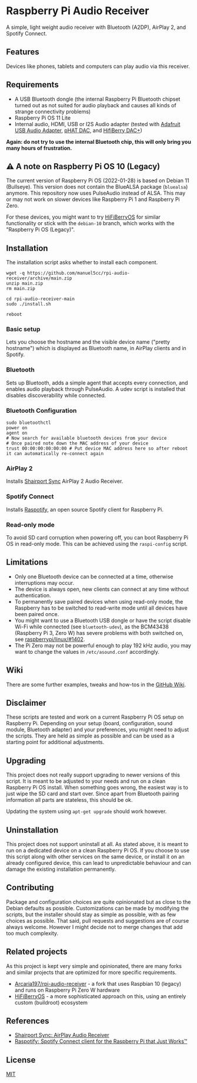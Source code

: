 # Raspberry Pi Audio Receiver

A simple, light weight audio receiver with Bluetooth (A2DP), AirPlay 2, and Spotify Connect.

## Features

Devices like phones, tablets and computers can play audio via this receiver.

## Requirements

- A USB Bluetooth dongle (the internal Raspberry Pi Bluetooth chipset turned out as not suited for audio playback and causes all kinds of strange connectivity problems)
- Raspberry Pi OS 11 Lite
- Internal audio, HDMI, USB or I2S Audio adapter (tested with [Adafruit USB Audio Adapter](https://www.adafruit.com/product/1475),  [pHAT DAC](https://shop.pimoroni.de/products/phat-dac), and [HifiBerry DAC+](https://www.hifiberry.com/products/dacplus/))

**Again: do not try to use the internal Bluetooth chip, this will only bring you many hours of frustration.**

## ⚠️ A note on Raspberry Pi OS 10 (Legacy)

The current version of Raspberry Pi OS (2022-01-28) is based on Debian 11 (Bullseye). This version does not contain the BlueALSA package (`bluealsa`) anymore. This repository now uses PulseAudio instead of ALSA. This may or may not work on slower devices like Raspberry Pi 1 and Raspberry Pi Zero.

For these devices, you might want to try [HiFiBerryOS](https://github.com/hifiberry/hifiberry-os/) for similar functionality or stick with the `debian-10` branch, which works with the "Raspberry Pi OS (Legacy)".

## Installation

The installation script asks whether to install each component.

    wget -q https://github.com/manuel5cc/rpi-audio-receiver/archive/main.zip
    unzip main.zip
    rm main.zip

    cd rpi-audio-receiver-main
    sudo ./install.sh

    reboot

### Basic setup

Lets you choose the hostname and the visible device name ("pretty hostname") which is displayed as Bluetooth name, in AirPlay clients and in Spotify.

### Bluetooth

Sets up Bluetooth, adds a simple agent that accepts every connection, and enables audio playback through PulseAudio. A udev script is installed that disables discoverability while connected.

### Bluetooth Configuration
```
sudo bluetoothctl
power on
agent on
# Now search for available bluetooth devices from your device
# Once paired note down the MAC address of your device 
trust 00:00:00:00:00:00 # Put device MAC address here so after reboot it can automatically re-connect again
```

### AirPlay 2

Installs [Shairport Sync](https://github.com/mikebrady/shairport-sync) AirPlay 2 Audio Receiver.

### Spotify Connect

Installs [Raspotify](https://github.com/dtcooper/raspotify), an open source Spotify client for Raspberry Pi.

### Read-only mode

To avoid SD card corruption when powering off, you can boot Raspberry Pi OS in read-only mode. This can be achieved using the `raspi-config` script.

## Limitations

- Only one Bluetooth device can be connected at a time, otherwise interruptions may occur.
- The device is always open, new clients can connect at any time without authentication.
- To permanently save paired devices when using read-only mode, the Raspberry has to be switched to read-write mode until all devices have been paired once.
- You might want to use a Bluetooth USB dongle or have the script disable Wi-Fi while connected (see `bluetooth-udev`), as the BCM43438 (Raspberry Pi 3, Zero W) has severe problems with both switched on, see [raspberrypi/linux/#1402](https://github.com/raspberrypi/linux/issues/1402).
- The Pi Zero may not be powerful enough to play 192 kHz audio, you may want to change the values in `/etc/asound.conf` accordingly.

## Wiki

There are some further examples, tweaks and how-tos in the [GitHub Wiki](https://github.com/nicokaiser/rpi-audio-receiver/wiki).

## Disclaimer

These scripts are tested and work on a current Raspberry Pi OS setup on Raspberry Pi. Depending on your setup (board, configuration, sound module, Bluetooth adapter) and your preferences, you might need to adjust the scripts. They are held as simple as possible and can be used as a starting point for additional adjustments.

## Upgrading

This project does not really support upgrading to newer versions of this script. It is meant to be adjusted to your needs and run on a clean Raspberry Pi OS install. When something goes wrong, the easiest way is to just wipe the SD card and start over. Since apart from Bluetooth pairing information all parts are stateless, this should be ok.

Updating the system using `apt-get upgrade` should work however.

## Uninstallation

This project does not support uninstall at all. As stated above, it is meant to run on a dedicated device on a clean Raspberry Pi OS. If you choose to use this script along with other services on the same device, or install it on an already configured device, this can lead to unpredictable behaviour and can damage the existing installation permanently.

## Contributing

Package and configuration choices are quite opinionated but as close to the Debian defaults as possible. Customizations can be made by modifying the scripts, but the installer should stay as simple as possible, with as few choices as possible. That said, pull requests and suggestions are of course always welcome. However I might decide not to merge changes that add too much complexity.

## Related projects

As this project is kept very simple and opinionated, there are many forks and similar projects that are optimized for more specific requirements.

- [Arcaria197/rpi-audio-receiver](https://github.com/Arcadia197/rpi-audio-receiver) - a fork that uses Raspbian 10 (legacy) and runs on Raspberry Pi Zero W hardware
- [HiFiBerryOS](https://github.com/hifiberry/hifiberry-os/) - a more sophisticated approach on this, using an entirely custom (buildroot) ecosystem

## References

- [Shairport Sync: AirPlay Audio Receiver](https://github.com/mikebrady/shairport-sync)
- [Raspotify: Spotify Connect client for the Raspberry Pi that Just Works™](https://github.com/dtcooper/raspotify)

## License

[MIT](LICENSE)
